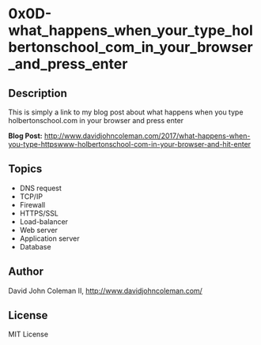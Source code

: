 # 0x0D-what_happens_when_your_type_holbertonschool_com_in_your_browser_and_press_enter

## Description

This is simply a link to my blog post about what happens when you type
holbertonschool.com in your browser and press enter

__Blog Post:__ http://www.davidjohncoleman.com/2017/what-happens-when-you-type-httpswww-holbertonschool-com-in-your-browser-and-hit-enter

## Topics

* DNS request
* TCP/IP
* Firewall
* HTTPS/SSL
* Load-balancer
* Web server
* Application server
* Database

## Author

David John Coleman II, http://www.davidjohncoleman.com/

## License

MIT License

